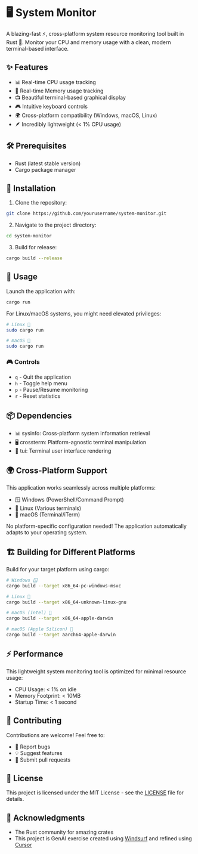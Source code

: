 # 🖥️ System Monitor

A blazing-fast ⚡, cross-platform system resource monitoring tool built in Rust 🦀. Monitor your CPU and memory usage with a clean, modern terminal-based interface.

## ✨ Features

- 📊 Real-time CPU usage tracking
- 💾 Real-time Memory usage tracking
- 📺 Beautiful terminal-based graphical display
- 🎮 Intuitive keyboard controls
- 🌍 Cross-platform compatibility (Windows, macOS, Linux)
- 🪶 Incredibly lightweight (< 1% CPU usage)

## 🛠️ Prerequisites

- Rust (latest stable version)
- Cargo package manager

## 🚀 Installation

1. Clone the repository:
```bash
git clone https://github.com/yourusername/system-monitor.git
```

2. Navigate to the project directory:
```bash
cd system-monitor
```

3. Build for release:
```bash
cargo build --release
```

## 🎯 Usage

Launch the application with:

```bash
cargo run
```

For Linux/macOS systems, you might need elevated privileges:
```bash
# Linux 🐧
sudo cargo run

# macOS 🍎
sudo cargo run
```

### 🎮 Controls

- `q` - Quit the application
- `h` - Toggle help menu
- `p` - Pause/Resume monitoring
- `r` - Reset statistics

## 📦 Dependencies

- 📊 sysinfo: Cross-platform system information retrieval
- 🖥️ crossterm: Platform-agnostic terminal manipulation
- 🎨 tui: Terminal user interface rendering

## 🌍 Cross-Platform Support

This application works seamlessly across multiple platforms:
- 🪟 Windows (PowerShell/Command Prompt)
- 🐧 Linux (Various terminals)
- 🍎 macOS (Terminal/iTerm)

No platform-specific configuration needed! The application automatically adapts to your operating system.

## 🏗️ Building for Different Platforms

Build for your target platform using cargo:

```bash
# Windows 🪟
cargo build --target x86_64-pc-windows-msvc

# Linux 🐧
cargo build --target x86_64-unknown-linux-gnu

# macOS (Intel) 🍎
cargo build --target x86_64-apple-darwin

# macOS (Apple Silicon) 🍎
cargo build --target aarch64-apple-darwin
```

## ⚡ Performance

This lightweight system monitoring tool is optimized for minimal resource usage:
- CPU Usage: < 1% on idle
- Memory Footprint: < 10MB
- Startup Time: < 1 second

## 🤝 Contributing

Contributions are welcome! Feel free to:
- 🐛 Report bugs
- 💡 Suggest features
- 🔧 Submit pull requests

## 📄 License

This project is licensed under the MIT License - see the [LICENSE](LICENSE) file for details.

## 🙏 Acknowledgments

- The Rust community for amazing crates
- This project is GenAI exercise created using [Windsurf](https://codeium.com/windsurf) and refined using [Cursor](https://www.cursor.com/)
